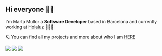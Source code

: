 ## Hi everyone 👋🏻

I'm Marta Mullor a **Software Developer** based in Barcelona and currently working at [Holaluz](https://www.holaluz.com/)  👩🏻‍💻

🪐 You can find all my projects and more about who I am [HERE](http://www.martamullor.com/) 

[![](https://img.shields.io/badge/-Linkedin-blue?style=flat&logo=Linkedin&logoColor=white)](https://www.linkedin.com/in/martamullor/)
[![](https://img.shields.io/badge/-Gmail-c14438?style=flat&logo=Gmail&logoColor=white)](mailto:marta.mullor.polo@gmail.com)
[![](https://img.shields.io/badge/-Instagram-c13584?style=flat&labelColor=c13584&logo=instagram&logoColor=white)](https://www.instagram.com/martamullor/)

